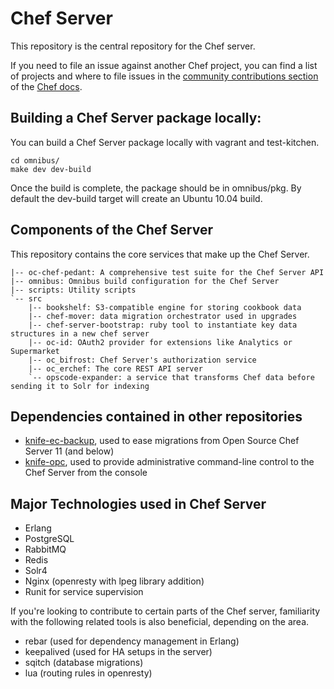 # Chef Server

This repository is the central repository for the Chef server.

If you need to file an issue against another Chef project, you can
find a list of projects and where to file issues in the
[community contributions section](https://docs.chef.io/community_contributions.html#issues-and-bug-reports)
of the [Chef docs](https://docs.chef.io).

## Building a Chef Server package locally:

You can build a Chef Server package locally with vagrant and test-kitchen.

```
cd omnibus/
make dev dev-build
```

Once the build is complete, the package should be in omnibus/pkg.  By
default the dev-build target will create an Ubuntu 10.04 build.

## Components of the Chef Server

This repository contains the core services that make up the Chef
Server.

```
|-- oc-chef-pedant: A comprehensive test suite for the Chef Server API
|-- omnibus: Omnibus build configuration for the Chef Server
|-- scripts: Utility scripts
`-- src
    |-- bookshelf: S3-compatible engine for storing cookbook data
    |-- chef-mover: data migration orchestrator used in upgrades
    |-- chef-server-bootstrap: ruby tool to instantiate key data structures in a new chef server
    |-- oc-id: OAuth2 provider for extensions like Analytics or Supermarket
    |-- oc_bifrost: Chef Server's authorization service
    |-- oc_erchef: The core REST API server
    `-- opscode-expander: a service that transforms Chef data before sending it to Solr for indexing
```

## Dependencies contained in other repositories

* [knife-ec-backup](http://github.com/opscode/knife-ec-backup), used to ease migrations from Open Source Chef Server 11 (and below)
* [knife-opc](http://github.com/opscode/knife-opc), used to provide administrative command-line control to the Chef Server from the console

## Major Technologies used in Chef Server

* Erlang
* PostgreSQL
* RabbitMQ
* Redis
* Solr4
* Nginx (openresty with lpeg library addition)
* Runit for service supervision

If you're looking to contribute to certain parts of the Chef server, familiarity with the following related tools is also beneficial, depending on the area.

* rebar (used for dependency management in Erlang)
* keepalived (used for HA setups in the server)
* sqitch (database migrations)
* lua (routing rules in openresty)
